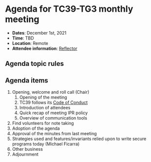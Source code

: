 # Agenda for TC39-TG3 monthly meeting

- **Dates**: December 1st, 2021
- **Time**: TBD
- **Location**: Remote
- **Attendee information**: [Reflector](https://github.com/tc39/Reflector/issues/410)

## Agenda topic rules

## Agenda items

1. Opening, welcome and roll call (Chair)
    1. Opening of the meeting
    1. TC39 follows its [Code of Conduct](https://tc39.github.io/code-of-conduct/)
    1. Introduction of attendees
    1. Quick recap of meeting IPR policy
    1. Overview of communication tools
1. Find volunteers for note taking
1. Adoption of the agenda
1. Approval of the minutes from last meeting
1. Strategies used and features/invariants relied upon to write secure programs today (Michael Ficarra)
1. Other business
1. Adjournment
